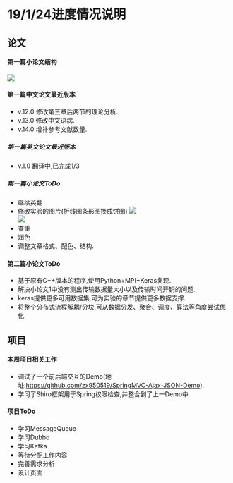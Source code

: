 # 19/1/24进度情况说明

## 论文

#### 第一篇小论文结构
![](http://ww1.sinaimg.cn/large/005L0VzSgy1fzhxj98r1sj304e0cxdg1.jpg)

#### 第一篇中文论文最近版本
- v.12.0 修改第三章后两节的理论分析.
- v.13.0 修改中文语病.
- v.14.0 增补参考文献数量.

##### 第一篇英文论文最近版本
- v.1.0 翻译中,已完成1/3

##### 第一篇小论文ToDo
- 继续英翻
- 修改实验的图片(折线图条形图换成饼图)
![](http://ww1.sinaimg.cn/large/005L0VzSgy1fzhxl45klhj30gu0c6dhi.jpg)  
![](http://ww1.sinaimg.cn/large/005L0VzSgy1fzhxlsrl1xj30fb0br755.jpg)  
- 查重
- 润色
- 调整文章格式、配色、结构.

#### 第二篇小论文ToDo
- 基于原有C++版本的程序,使用Python+MPI+Keras复现.
- 解决小论文1中没有测出传输数据量大小以及传输时间开销的问题.
- keras提供更多可用数据集,可为实验的章节提供更多数据支撑.
- 将整个分布式流程解耦/分块,可从数据分发、聚合、调度、算法等角度尝试优化.

## 项目

#### 本周项目相关工作
- 调试了一个前后端交互的Demo(地址:https://github.com/zx950519/SpringMVC-Ajax-JSON-Demo).
- 学习了Shiro框架用于Spring权限检查,并整合到了上一Demo中.

#### 项目ToDo
- 学习MessageQueue
- 学习Dubbo
- 学习Kafka
- 等待分配工作内容
- 完善需求分析
- 设计页面
